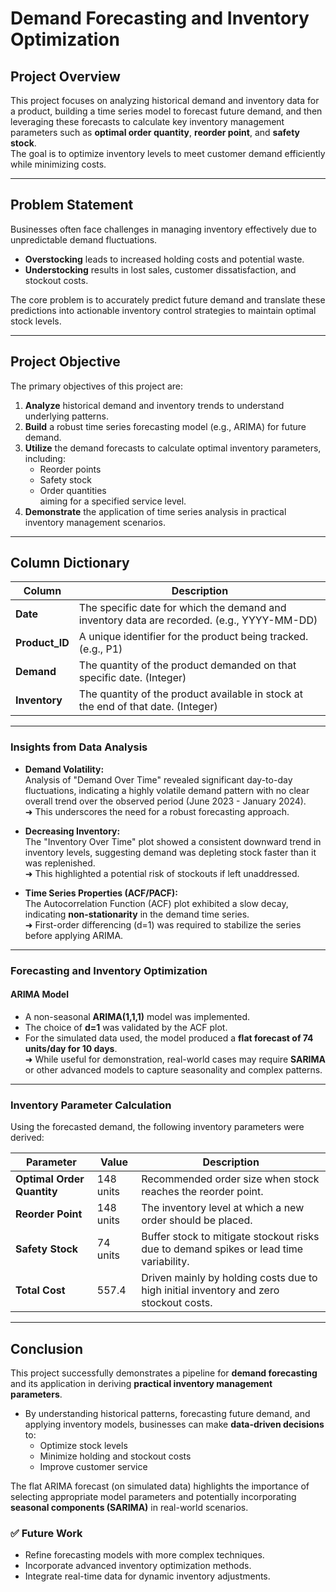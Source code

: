 # Demand Forecasting and Inventory Optimization

## Project Overview
This project focuses on analyzing historical demand and inventory data for a product, building a time series model to forecast future demand, and then leveraging these forecasts to calculate key inventory management parameters such as **optimal order quantity**, **reorder point**, and **safety stock**.  
The goal is to optimize inventory levels to meet customer demand efficiently while minimizing costs.

---

## Problem Statement
Businesses often face challenges in managing inventory effectively due to unpredictable demand fluctuations.  
- **Overstocking** leads to increased holding costs and potential waste.  
- **Understocking** results in lost sales, customer dissatisfaction, and stockout costs.  

The core problem is to accurately predict future demand and translate these predictions into actionable inventory control strategies to maintain optimal stock levels.

---

## Project Objective
The primary objectives of this project are:

1. **Analyze** historical demand and inventory trends to understand underlying patterns.
2. **Build** a robust time series forecasting model (e.g., ARIMA) for future demand.
3. **Utilize** the demand forecasts to calculate optimal inventory parameters, including:
   - Reorder points
   - Safety stock
   - Order quantities  
   aiming for a specified service level.
4. **Demonstrate** the application of time series analysis in practical inventory management scenarios.

---

## Column Dictionary
| Column       | Description                                                                 |
|--------------|-----------------------------------------------------------------------------|
| **Date**     | The specific date for which the demand and inventory data are recorded. (e.g., YYYY-MM-DD) |
| **Product_ID** | A unique identifier for the product being tracked. (e.g., P1)             |
| **Demand**   | The quantity of the product demanded on that specific date. (Integer)       |
| **Inventory**| The quantity of the product available in stock at the end of that date. (Integer) |

---


### Insights from Data Analysis
- **Demand Volatility:**  
  Analysis of "Demand Over Time" revealed significant day-to-day fluctuations, indicating a highly volatile demand pattern with no clear overall trend over the observed period (June 2023 - January 2024).  
  ➜ This underscores the need for a robust forecasting approach.

- **Decreasing Inventory:**  
  The "Inventory Over Time" plot showed a consistent downward trend in inventory levels, suggesting demand was depleting stock faster than it was replenished.  
  ➜ This highlighted a potential risk of stockouts if left unaddressed.

- **Time Series Properties (ACF/PACF):**  
  The Autocorrelation Function (ACF) plot exhibited a slow decay, indicating **non-stationarity** in the demand time series.  
  ➜ First-order differencing (d=1) was required to stabilize the series before applying ARIMA.

---

### Forecasting and Inventory Optimization

#### ARIMA Model
- A non-seasonal **ARIMA(1,1,1)** model was implemented.  
- The choice of **d=1** was validated by the ACF plot.  
- For the simulated data used, the model produced a **flat forecast of 74 units/day for 10 days**.  
  ➜ While useful for demonstration, real-world cases may require **SARIMA** or other advanced models to capture seasonality and complex patterns.

---

### Inventory Parameter Calculation
Using the forecasted demand, the following inventory parameters were derived:

| Parameter             | Value  | Description |
|-----------------------|--------|-------------|
| **Optimal Order Quantity** | 148 units | Recommended order size when stock reaches the reorder point. |
| **Reorder Point**         | 148 units | The inventory level at which a new order should be placed. |
| **Safety Stock**          | 74 units  | Buffer stock to mitigate stockout risks due to demand spikes or lead time variability. |
| **Total Cost**            | 557.4     | Driven mainly by holding costs due to high initial inventory and zero stockout costs. |

---

## Conclusion
This project successfully demonstrates a pipeline for **demand forecasting** and its application in deriving **practical inventory management parameters**.  

- By understanding historical patterns, forecasting future demand, and applying inventory models, businesses can make **data-driven decisions** to:
  - Optimize stock levels
  - Minimize holding and stockout costs
  - Improve customer service  

The flat ARIMA forecast (on simulated data) highlights the importance of selecting appropriate model parameters and potentially incorporating **seasonal components (SARIMA)** in real-world scenarios.  

### ✅ **Future Work**
- Refine forecasting models with more complex techniques.  
- Incorporate advanced inventory optimization methods.  
- Integrate real-time data for dynamic inventory adjustments.
```
